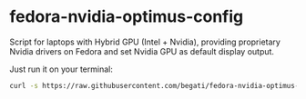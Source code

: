 # fedora-nvidia-optimus-config
Script for laptops with Hybrid GPU (Intel + Nvidia), providing proprietary Nvidia drivers on Fedora and set Nvidia GPU as default display output.

Just run it on your terminal:

```bash
curl -s https://raw.githubusercontent.com/begati/fedora-nvidia-optimus-config/main/config.sh | sudo bash
 ```